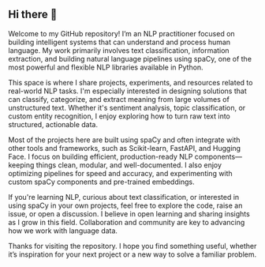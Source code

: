 ## Hi there 👋

Welcome to my GitHub repository! I’m an NLP practitioner focused on building intelligent systems that can understand and process human language. My work primarily involves text classification, information extraction, and building natural language pipelines using spaCy, one of the most powerful and flexible NLP libraries available in Python.

This space is where I share projects, experiments, and resources related to real-world NLP tasks. I'm especially interested in designing solutions that can classify, categorize, and extract meaning from large volumes of unstructured text. Whether it's sentiment analysis, topic classification, or custom entity recognition, I enjoy exploring how to turn raw text into structured, actionable data.

Most of the projects here are built using spaCy and often integrate with other tools and frameworks, such as Scikit-learn, FastAPI, and Hugging Face. I focus on building efficient, production-ready NLP components—keeping things clean, modular, and well-documented. I also enjoy optimizing pipelines for speed and accuracy, and experimenting with custom spaCy components and pre-trained embeddings.

If you're learning NLP, curious about text classification, or interested in using spaCy in your own projects, feel free to explore the code, raise an issue, or open a discussion. I believe in open learning and sharing insights as I grow in this field. Collaboration and community are key to advancing how we work with language data.

Thanks for visiting the repository. I hope you find something useful, whether it’s inspiration for your next project or a new way to solve a familiar problem.
